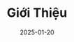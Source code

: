 ---
title: "Giới Thiệu"
date: 2025-01-20
description: "Lê Doãn Đạt - Lập trình viên Full Stack"
type: "page"
layout: "about"
---